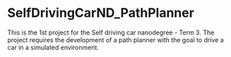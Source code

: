 # SelfDrivingCarND_PathPlanner
This is the 1st project for the Self driving car nanodegree - Term 3. The project requires the development of a path planner with the goal to drive a car in a simulated environment. 
